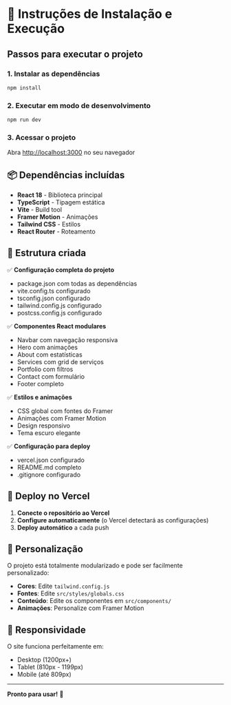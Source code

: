 # 🚀 Instruções de Instalação e Execução

## Passos para executar o projeto

### 1. Instalar as dependências
```bash
npm install
```

### 2. Executar em modo de desenvolvimento
```bash
npm run dev
```

### 3. Acessar o projeto
Abra [http://localhost:3000](http://localhost:3000) no seu navegador

## 📦 Dependências incluídas

- **React 18** - Biblioteca principal
- **TypeScript** - Tipagem estática
- **Vite** - Build tool
- **Framer Motion** - Animações
- **Tailwind CSS** - Estilos
- **React Router** - Roteamento

## 🎯 Estrutura criada

✅ **Configuração completa do projeto**
- package.json com todas as dependências
- vite.config.ts configurado
- tsconfig.json configurado
- tailwind.config.js configurado
- postcss.config.js configurado

✅ **Componentes React modulares**
- Navbar com navegação responsiva
- Hero com animações
- About com estatísticas
- Services com grid de serviços
- Portfolio com filtros
- Contact com formulário
- Footer completo

✅ **Estilos e animações**
- CSS global com fontes do Framer
- Animações com Framer Motion
- Design responsivo
- Tema escuro elegante

✅ **Configuração para deploy**
- vercel.json configurado
- README.md completo
- .gitignore configurado

## 🚀 Deploy no Vercel

1. **Conecte o repositório ao Vercel**
2. **Configure automaticamente** (o Vercel detectará as configurações)
3. **Deploy automático** a cada push

## 🎨 Personalização

O projeto está totalmente modularizado e pode ser facilmente personalizado:

- **Cores**: Edite `tailwind.config.js`
- **Fontes**: Edite `src/styles/globals.css`
- **Conteúdo**: Edite os componentes em `src/components/`
- **Animações**: Personalize com Framer Motion

## 📱 Responsividade

O site funciona perfeitamente em:
- Desktop (1200px+)
- Tablet (810px - 1199px)  
- Mobile (até 809px)

---

**Pronto para usar!** 🎉
